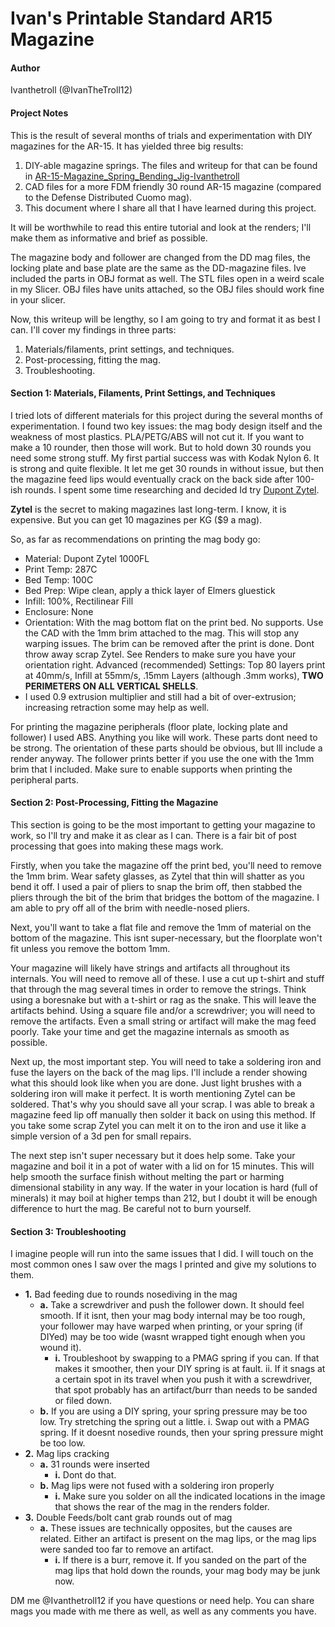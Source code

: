 # Ivan's Printable Standard AR15 Magazine

#### Author 
Ivanthetroll (@IvanTheTroll12)

#### Project Notes

This is the result of several months of trials and experimentation with DIY magazines for the AR-15.  It has yielded three big results:

1.	DIY-able magazine springs.  The files and writeup for that can be found in [AR-15-Magazine_Spring_Bending_Jig-Ivanthetroll](https://github.com/maduce/fosscad-repo/tree/master/Misc/AR-15-Magazine_Spring_Bending_Jig-Ivanthetroll)
2.	CAD files for a more FDM friendly 30 round AR-15 magazine (compared to the Defense Distributed Cuomo mag). 
3.	This document where I share all that I have learned during this project.

It will be worthwhile to read this entire tutorial and look at the renders; I'll make them as informative and brief as possible.  

The magazine body and follower are changed from the DD mag files, the locking plate and base plate are the same as the DD-magazine files.  Ive included the parts in  OBJ format as well.  The STL files open in a weird scale in my Slicer.  OBJ files have units attached, so the OBJ files should work fine in your slicer.

Now, this writeup will be lengthy, so I am going to try and format it as best I can.  I'll cover my findings in three parts:
1.	Materials/filaments, print settings, and techniques.
2.	Post-processing, fitting the mag.
3.	Troubleshooting.


#### Section 1: Materials, Filaments, Print Settings, and Techniques
I tried lots of different materials for this project during the several months of experimentation.  I found two key issues: the mag body design itself and the weakness of most plastics.  PLA/PETG/ABS will not cut it.  If you want to make a 10 rounder, then those will work.  But to hold down 30 rounds you need some strong stuff.  My first partial success was with Kodak Nylon 6.  It is strong and quite flexible.  It let me get 30 rounds in without issue, but then the magazine feed lips would eventually crack on the back side after 100-ish rounds.  I spent some time researching and decided Id try [Dupont Zytel](https://www.matterhackers.com/store/l/dupont-zytel-3d-filament-3d1000fk-nc010-175mm-1kg/sk/MR0A4G7R?gclid=CjwKCAiAyrXiBRAjEiwATI95me-44wmeXuN_0MO7GVakV0rtkZSWENA0dvpLDIQD_Zp0BoH45ECBSxoCaUsQAvD_BwE).

**Zytel** is the secret to making magazines last long-term.  I know, it is expensive.  But you can get 10 magazines per KG ($9 a mag).

So, as far as recommendations on printing the mag body go:
* Material: Dupont Zytel 1000FL
* Print Temp: 287C
* Bed Temp: 100C
* Bed Prep: Wipe clean, apply a thick layer of Elmers gluestick
* Infill: 100%, Rectilinear Fill
* Enclosure: None
* Orientation: With the mag bottom flat on the print bed.  No supports.  Use the CAD with the 1mm brim attached to the mag.  This will stop any warping issues.  The brim can be removed after the print is done.  Dont throw away scrap Zytel.  See Renders to make sure you have your orientation right.
Advanced (recommended) Settings: Top 80 layers print at 40mm/s, Infill at 55mm/s, .15mm Layers (although .3mm works), **TWO PERIMETERS ON ALL VERTICAL SHELLS**.
* I used 0.9 extrusion multiplier and still had a bit of over-extrusion; increasing retraction some may help as well.

For printing the magazine peripherals (floor plate, locking plate and follower) I used ABS.  Anything you like will work.  These parts dont need to be strong.  The orientation of these parts should be obvious, but Ill include a render anyway.  The follower prints better if you use the one with the 1mm brim that I included.  Make sure to enable supports when printing the peripheral parts.

#### Section 2: Post-Processing, Fitting the Magazine
This section is going to be the most important to getting your magazine to work, so I'll try and make it as clear as I can.  There is a fair bit of post processing that goes into making these mags work.

Firstly, when you take the magazine off the print bed, you'll need to remove the 1mm brim.  Wear safety glasses, as Zytel that thin will shatter as you bend it off.  I used a pair of pliers to snap the brim off, then stabbed the pliers through the bit of the brim that bridges the bottom of the magazine.  I am able to pry off all of the brim with needle-nosed pliers.

Next, you'll want to take a flat file and remove the 1mm of material on the bottom of the magazine.  This isnt super-necessary, but the floorplate won't fit unless you remove the bottom 1mm.

Your magazine will likely have strings and artifacts all throughout its internals.  You will need to remove all of these.  I use a cut up t-shirt and stuff that through the mag several times in order to remove the strings.  Think using a boresnake but with a t-shirt or rag as the snake.  This will leave the artifacts behind.  Using a square file and/or a screwdriver; you will need to remove the artifacts.  Even a small string or artifact will make the mag feed poorly.  Take your time and get the magazine internals as smooth as possible.

Next up, the most important step.  You will need to take a soldering iron and fuse the layers on the back of the mag lips.  I'll include a render showing what this should look like when you are done.  Just light brushes with a soldering iron will make it perfect.  It is worth mentioning Zytel can be soldered.  That's why you should save all your scrap.  I was able to break a magazine feed lip off manually then solder it back on using this method.  If you take some scrap Zytel you can melt it on to the iron and use it like a simple version of a 3d pen for small repairs.

The next step isn't super necessary but it does help some.  Take your magazine and boil it in a pot of water with a lid on for 15 minutes.  This will help smooth the surface finish without melting the part or harming dimensional stability in any way.  If the water in your location is hard (full of minerals) it may boil at higher temps than 212, but I doubt it will be enough difference to hurt the mag.  Be careful not to burn yourself.

#### Section 3: Troubleshooting
I imagine people will run into the same issues that I did.  I will touch on the most common ones I saw over the mags I printed and give my solutions to them.

* **1.** Bad feeding due to rounds nosediving in the mag
    * **a.** Take a screwdriver and push the follower down.  It should feel smooth.  If it isnt, then your mag body internal may be too rough, your follower may have warped when printing, or your spring (if DIYed) may be too wide (wasnt wrapped tight enough when you wound it).
        * **i.**	Troubleshoot by swapping to a PMAG spring if you can.  If that makes it smoother, then your DIY spring is at fault.
		ii.	If it snags at a certain spot in its travel when you push it with a screwdriver, that spot probably has an artifact/burr than needs to be sanded or filed down.
    * **b.** If you are using a DIY spring, your spring pressure may be too low.  Try stretching the spring out a little.
		i.	Swap out with a PMAG spring.  If it doesnt nosedive rounds, then your spring pressure might be too low.
* **2.** Mag lips cracking
    * **a.** 31 rounds were inserted
        * **i.** Dont do that.
    * **b.** Mag lips were not fused with a soldering iron properly
        * **i.** Make sure you solder on all the indicated locations in the image that shows the rear of the mag in the renders folder.
* **3.** Double Feeds/bolt cant grab rounds out of mag
    * **a.** These issues are technically opposites, but the causes are related.  Either an artifact is present on the mag lips, or the mag lips were sanded too far to remove an artifact.
        * **i.** If there is a burr, remove it.  If you sanded on the part of the mag lips that hold down the rounds, your mag body may be junk now.

DM me @Ivanthetroll12 if you have questions or need help.  You can share mags you made with me there as well, as well as any comments you have.
